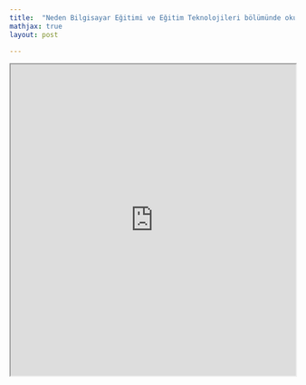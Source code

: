```yaml
---
title:  "Neden Bilgisayar Eğitimi ve Eğitim Teknolojileri bölümünde okumalısınız"
mathjax: true
layout: post

---
```


 <iframe src ="https://medium.com/p/1ee1c3ce0bf7" width="100%" height="550"></iframe>
